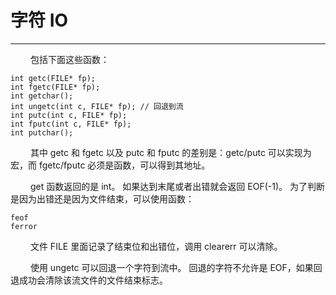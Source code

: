 # 字符 IO
***

&emsp;&emsp;
包括下面这些函数：

    int getc(FILE* fp);
    int fgetc(FILE* fp);
    int getchar();
    int ungetc(int c, FILE* fp); // 回退到流
    int putc(int c, FILE* fp);
    int fputc(int c, FILE* fp);
    int putchar();

&emsp;&emsp;
其中 getc 和 fgetc 以及 putc 和 fputc 的差别是：getc/putc 可以实现为宏，而 fgetc/fputc 必须是函数，可以得到其地址。

&emsp;&emsp;
get 函数返回的是 int。
如果达到末尾或者出错就会返回 EOF(-1)。
为了判断是因为出错还是因为文件结束，可以使用函数：

    feof
    ferror

&emsp;&emsp;
文件 FILE 里面记录了结束位和出错位，调用 clearerr 可以清除。

&emsp;&emsp;
使用 ungetc 可以回退一个字符到流中。
回退的字符不允许是 EOF，如果回退成功会清除该流文件的文件结束标志。